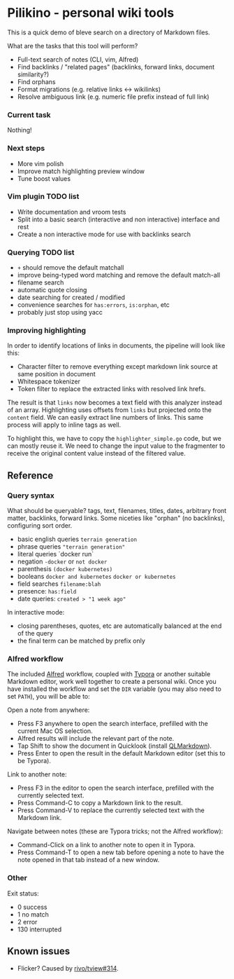 # Pilikino - personal wiki tools

This is a quick demo of bleve search on a directory of Markdown files.

What are the tasks that this tool will perform?

- Full-text search of notes (CLI, vim, Alfred)
- Find backlinks / "related pages" (backlinks, forward links, document similarity?)
- Find orphans
- Format migrations (e.g. relative links <-> wikilinks)
- Resolve ambiguous link (e.g. numeric file prefix instead of full link)

### Current task

Nothing!

### Next steps

- More vim polish
- Improve match highlighting preview window
- Tune boost values

### Vim plugin TODO list

- Write documentation and vroom tests
- Split into a basic search (interactive and non interactive) interface and rest
- Create a non interactive mode for use with backlinks search

### Querying TODO list

- `+` should remove the default matchall
- improve being-typed word matching and remove the default match-all
- filename search
- automatic quote closing
- date searching for created / modified
- convenience searches for `has:errors`, `is:orphan`, etc
- probably just stop using yacc

### Improving highlighting

In order to identify locations of links in documents, the pipeline will look like this:

- Character filter to remove everything except markdown link source at same position in document
- Whitespace tokenizer
- Token filter to replace the extracted links with resolved link hrefs.

The result is that `links` now becomes a text field with this analyzer instead of an array. Highlighting uses offsets from `links` but projected onto the `content` field. We can easily extract line numbers of links. This same process will apply to inline tags as well.

To highlight this, we have to copy the `highlighter_simple.go` code, but we can mostly reuse it. We need to change the input value to the fragmenter to receive the original content value instead of the filtered value.

## Reference

### Query syntax

What should be queryable? tags, text, filenames, titles, dates, arbitrary front matter, backlinks, forward links. Some niceties like "orphan" (no backlinks), configuring sort order.

- basic english queries `terrain generation`
- phrase queries `"terrain generation"`
- literal queries \`docker run\`
- negation `-docker` or `not docker`
- parenthesis `(docker kubernetes)`
- booleans `docker and kubernetes` `docker or kubernetes`
- field searches `filename:blah`
- presence: `has:field`
- date queries: `created > "1 week ago"`

In interactive mode:

- closing parentheses, quotes, etc are automatically balanced at the end of the query
- the final term can be matched by prefix only

### Alfred workflow

The included [Alfred](https://www.alfredapp.com) workflow, coupled with [Typora](https://typora.io) or another suitable Markdown editor, work well together to create a personal wiki. Once you have installed the workflow and set the `DIR` variable (you may also need to set `PATH`), you will be able to:

Open a note from anywhere:

- Press F3 anywhere to open the search interface, prefilled with the current Mac OS selection.
- Alfred results will include the relevant part of the note.
- Tap Shift to show the document in Quicklook (install [QLMarkdown](https://github.com/toland/qlmarkdown)).
- Press Enter to open the result in the default Markdown editor (set this to be Typora).

Link to another note:

- Press F3 in the editor to open the search interface, prefilled with the currently selected text.
- Press Command-C to copy a Markdown link to the result.
- Press Command-V to replace the currently selected text with the Markdown link.

Navigate between notes (these are Typora tricks; not the Alfred workflow):

- Command-Click on a link to another note to open it in Typora.
- Press Command-T to open a new tab before opening a note to have the note opened in that tab instead of a new window.

### Other

Exit status:

- 0 success
- 1 no match
- 2 error
- 130 interrupted

## Known issues

- Flicker? Caused by [rivo/tview#314](https://github.com/rivo/tview/issues/314).


